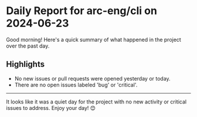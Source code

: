 # Daily Report for arc-eng/cli on 2024-06-23

Good morning! Here's a quick summary of what happened in the project over the past day.

## Highlights
- No new issues or pull requests were opened yesterday or today.
- There are no open issues labeled 'bug' or 'critical'.

---

It looks like it was a quiet day for the project with no new activity or critical issues to address. Enjoy your day! 😊